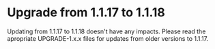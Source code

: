 # Upgrade from 1.1.17 to 1.1.18

Updating from 1.1.17 to 1.1.18 doesn't have any impacts. Please read the apropriate UPGRADE-1.x.x files for updates from older versions to 1.1.17.
